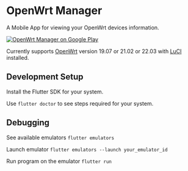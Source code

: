 # OpenWrt Manager

A Mobile App for viewing your OpenWrt devices information.

[![OpenWrt Manager on Google Play](https://lh3.googleusercontent.com/cjsqrWQKJQp9RFO7-hJ9AfpKzbUb_Y84vXfjlP0iRHBvladwAfXih984olktDhPnFqyZ0nu9A5jvFwOEQPXzv7hr3ce3QVsLN8kQ2Ao=s0)](https://play.google.com/store/apps/details?id=com.hg.openwrtmanager)

Currently supports [OpenWrt](https://openwrt.org/) version 19.07 or 21.02 or 22.03 with [LuCI](https://openwrt.org/packages/pkgdata/luci) installed.

## Development Setup
Install the Flutter SDK for your system.

Use `flutter doctor` to see steps required for your system.

## Debugging
See available emulators
`flutter emulators`

Launch emulator
`flutter emulators --launch your_emulator_id`

Run program on the emulator
`flutter run` 
